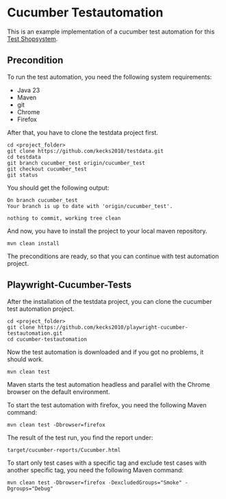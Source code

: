 # Cucumber Testautomation

This is an example implementation of a cucumber test automation for this [Test Shopsystem](https://www.askomdch.com).

## Precondition
To run the test automation, you need the following system requirements:

* Java 23
* Maven
* git
* Chrome
* Firefox

After that, you have to clone the testdata project first.

    cd <project_folder>
    git clone https://github.com/kecks2010/testdata.git
    cd testdata
    git branch cucumber_test origin/cucumber_test
    git checkout cucumber_test
    git status

You should get the following output:

    On branch cucumber_test
    Your branch is up to date with 'origin/cucumber_test'.

    nothing to commit, working tree clean
    
And now, you have to install the project to your local maven repository.

    mvn clean install

The preconditions are ready, so that you can continue with test automation project.

## Playwright-Cucumber-Tests
After the installation of the testdata project, you can clone the cucumber test automation project.

    cd <project_folder>
    git clone https://github.com/kecks2010/playwright-cucumber-testautomation.git
    cd cucumber-testautomation

Now the test automation is downloaded and if you got no problems, it should work.

    mvn clean test

Maven starts the test automation headless and parallel with the Chrome browser on the default environment.

To start the test automation with firefox, you need the following Maven command:

    mvn clean test -Dbrowser=firefox

The result of the test run, you find the report under:

    target/cucumber-reports/Cucumber.html

To start only test cases with a specific tag and exclude test cases with another specific tag, 
you need the following Maven command:

    mvn clean test -Dbrowser=firefox -DexcludedGroups="Smoke" -Dgroups="Debug"
